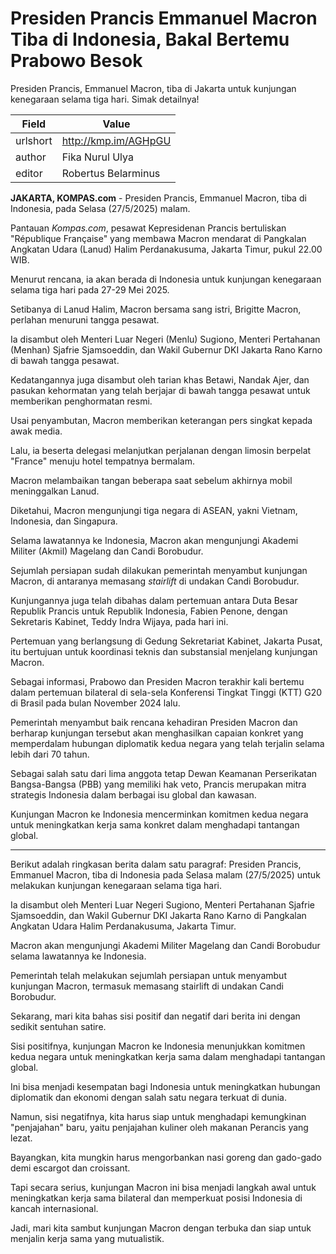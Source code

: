 # Presiden Prancis Emmanuel Macron Tiba di Indonesia, Bakal Bertemu Prabowo Besok

Presiden Prancis, Emmanuel Macron, tiba di Jakarta untuk kunjungan kenegaraan selama tiga hari. Simak detailnya!

| Field       | Value                                                       |
|-------------|-------------------------------------------------------------|
| urlshort    | http://kmp.im/AGHpGU |
| author      | Fika Nurul Ulya |
| editor      | Robertus Belarminus |

**JAKARTA, KOMPAS.com** - Presiden Prancis, Emmanuel Macron, tiba di Indonesia, pada Selasa (27/5/2025) malam.

Pantauan *Kompas.com*, pesawat Kepresidenan Prancis bertuliskan \"République Française\" yang membawa Macron mendarat di Pangkalan Angkatan Udara (Lanud) Halim Perdanakusuma, Jakarta Timur, pukul 22.00 WIB.

Menurut rencana, ia akan berada di Indonesia untuk kunjungan kenegaraan selama tiga hari pada 27-29 Mei 2025.

Setibanya di Lanud Halim, Macron bersama sang istri, Brigitte Macron, perlahan menuruni tangga pesawat.

Ia disambut oleh Menteri Luar Negeri (Menlu) Sugiono, Menteri Pertahanan (Menhan) Sjafrie Sjamsoeddin, dan Wakil Gubernur DKI Jakarta Rano Karno di bawah tangga pesawat.

Kedatangannya juga disambut oleh tarian khas Betawi, Nandak Ajer, dan pasukan kehormatan yang telah berjajar di bawah tangga pesawat untuk memberikan penghormatan resmi.

Usai penyambutan, Macron memberikan keterangan pers singkat kepada awak media.

Lalu, ia beserta delegasi melanjutkan perjalanan dengan limosin berpelat \"France\" menuju hotel tempatnya bermalam.

Macron melambaikan tangan beberapa saat sebelum akhirnya mobil meninggalkan Lanud.

Diketahui, Macron mengunjungi tiga negara di ASEAN, yakni Vietnam, Indonesia, dan Singapura.

Selama lawatannya ke Indonesia, Macron akan mengunjungi Akademi Militer (Akmil) Magelang dan Candi Borobudur.

Sejumlah persiapan sudah dilakukan pemerintah menyambut kunjungan Macron, di antaranya memasang *stairlift* di undakan Candi Borobudur.

Kunjungannya juga telah dibahas dalam pertemuan antara Duta Besar Republik Prancis untuk Republik Indonesia, Fabien Penone, dengan Sekretaris Kabinet, Teddy Indra Wijaya, pada hari ini.

Pertemuan yang berlangsung di Gedung Sekretariat Kabinet, Jakarta Pusat, itu bertujuan untuk koordinasi teknis dan substansial menjelang kunjungan Macron.

Sebagai informasi, Prabowo dan Presiden Macron terakhir kali bertemu dalam pertemuan bilateral di sela-sela Konferensi Tingkat Tinggi (KTT) G20 di Brasil pada bulan November 2024 lalu.

Pemerintah menyambut baik rencana kehadiran Presiden Macron dan berharap kunjungan tersebut akan menghasilkan capaian konkret yang memperdalam hubungan diplomatik kedua negara yang telah terjalin selama lebih dari 70 tahun.

Sebagai salah satu dari lima anggota tetap Dewan Keamanan Perserikatan Bangsa-Bangsa (PBB) yang memiliki hak veto, Prancis merupakan mitra strategis Indonesia dalam berbagai isu global dan kawasan.

Kunjungan Macron ke Indonesia mencerminkan komitmen kedua negara untuk meningkatkan kerja sama konkret dalam menghadapi tantangan global.

---
Berikut adalah ringkasan berita dalam satu paragraf: Presiden Prancis, Emmanuel Macron, tiba di Indonesia pada Selasa malam (27/5/2025) untuk melakukan kunjungan kenegaraan selama tiga hari.

 Ia disambut oleh Menteri Luar Negeri Sugiono, Menteri Pertahanan Sjafrie Sjamsoeddin, dan Wakil Gubernur DKI Jakarta Rano Karno di Pangkalan Angkatan Udara Halim Perdanakusuma, Jakarta Timur.

 Macron akan mengunjungi Akademi Militer Magelang dan Candi Borobudur selama lawatannya ke Indonesia.

 Pemerintah telah melakukan sejumlah persiapan untuk menyambut kunjungan Macron, termasuk memasang stairlift di undakan Candi Borobudur.



Sekarang, mari kita bahas sisi positif dan negatif dari berita ini dengan sedikit sentuhan satire.

 Sisi positifnya, kunjungan Macron ke Indonesia menunjukkan komitmen kedua negara untuk meningkatkan kerja sama dalam menghadapi tantangan global.

 Ini bisa menjadi kesempatan bagi Indonesia untuk meningkatkan hubungan diplomatik dan ekonomi dengan salah satu negara terkuat di dunia.

 Namun, sisi negatifnya, kita harus siap untuk menghadapi kemungkinan "penjajahan" baru, yaitu penjajahan kuliner oleh makanan Perancis yang lezat.

 Bayangkan, kita mungkin harus mengorbankan nasi goreng dan gado-gado demi escargot dan croissant.

 Tapi secara serius, kunjungan Macron ini bisa menjadi langkah awal untuk meningkatkan kerja sama bilateral dan memperkuat posisi Indonesia di kancah internasional.

 Jadi, mari kita sambut kunjungan Macron dengan terbuka dan siap untuk menjalin kerja sama yang mutualistik.
